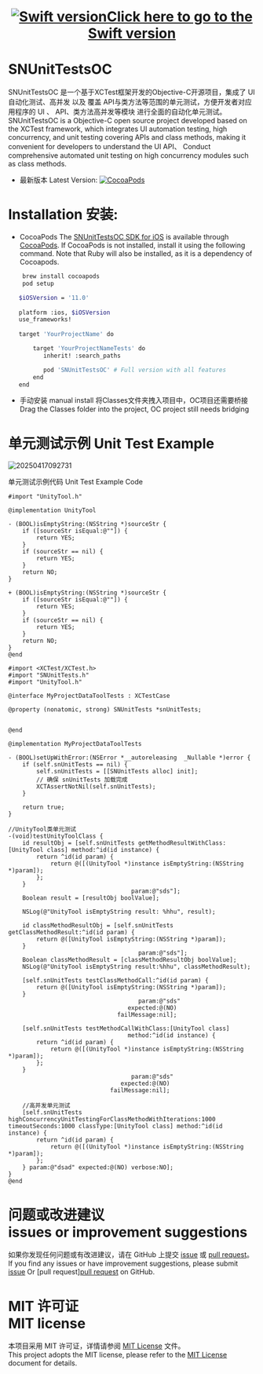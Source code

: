 <h1 align="center"><a href="https://github.com/Json031/SNUnitTests"><img src="https://img.shields.io/badge/swift-5.0-orange?logo=swift" title="Swift version" float=left></a><strong><a href="https://github.com/Json031/SNUnitTests">Click here to go to the Swift version</a></strong></h1>

# SNUnitTestsOC
SNUnitTestsOC 是一个基于XCTest框架开发的Objective-C开源项目，集成了 UI 自动化测试、高并发 以及 覆盖 API与类方法等范围的单元测试，方便开发者对应用程序的 UI 、 API、类方法高并发等模块 进行全面的自动化单元测试。
<br>SNUnitTestsOC is a Objective-C open source project developed based on the XCTest framework, which integrates UI automation testing, high concurrency, and unit testing covering APIs and class methods, making it convenient for developers to understand the UI API、 Conduct comprehensive automated unit testing on high concurrency modules such as class methods.
* 最新版本 Latest Version: [![CocoaPods](https://img.shields.io/cocoapods/v/SNUnitTestsOC.svg)](https://cocoapods.org/pods/SNUnitTestsOC)

# Installation 安装:

* CocoaPods
The [SNUnitTestsOC SDK for iOS](https://github.com/Json031/SNUnitTestsOC) is available through [CocoaPods](http://cocoapods.org). If CocoaPods is not installed, install it using the following command. Note that Ruby will also be installed, as it is a dependency of Cocoapods.
```bash
    brew install cocoapods
    pod setup
```
```bash
   $iOSVersion = '11.0'
   
   platform :ios, $iOSVersion
   use_frameworks!
   
   target 'YourProjectName' do

       target 'YourProjectNameTests' do
          inherit! :search_paths

          pod 'SNUnitTestsOC' # Full version with all features
       end
   end
```

* 手动安装 manual install
将Classes文件夹拽入项目中，OC项目还需要桥接
<br>Drag the Classes folder into the project, OC project still needs bridging

# 单元测试示例 Unit Test Example
![20250417092731](https://github.com/user-attachments/assets/d96a72d3-994d-44ca-88b6-629141da0e90)


单元测试示例代码 Unit Test Example Code
```
#import "UnityTool.h"

@implementation UnityTool

- (BOOL)isEmptyString:(NSString *)sourceStr {
    if ([sourceStr isEqual:@""]) {
        return YES;
    }
    if (sourceStr == nil) {
        return YES;
    }
    return NO;
}

+ (BOOL)isEmptyString:(NSString *)sourceStr {
    if ([sourceStr isEqual:@""]) {
        return YES;
    }
    if (sourceStr == nil) {
        return YES;
    }
    return NO;
}
@end
```

```
#import <XCTest/XCTest.h>
#import "SNUnitTests.h"
#import "UnityTool.h"

@interface MyProjectDataToolTests : XCTestCase

@property (nonatomic, strong) SNUnitTests *snUnitTests;


@end

@implementation MyProjectDataToolTests

- (BOOL)setUpWithError:(NSError *__autoreleasing  _Nullable *)error {
    if (self.snUnitTests == nil) {
        self.snUnitTests = [[SNUnitTests alloc] init];
        // 确保 snUnitTests 加载完成
        XCTAssertNotNil(self.snUnitTests);
    }
    
    return true;
}

//UnityTool类单元测试
-(void)testUnityToolClass {
    id resultObj = [self.snUnitTests getMethodResultWithClass:[UnityTool class] method:^id(id instance) {
        return ^id(id param) {
            return @([(UnityTool *)instance isEmptyString:(NSString *)param]);
        };
    }
                                   param:@"sds"];
    Boolean result = [resultObj boolValue];

    NSLog(@"UnityTool isEmptyString result: %hhu", result);
    
    id classMethodResultObj = [self.snUnitTests getClassMethodResult:^id(id param) {
        return @([UnityTool isEmptyString:(NSString *)param]);
    }
                                     param:@"sds"];
    Boolean classMethodResult = [classMethodResultObj boolValue];
    NSLog(@"UnityTool isEmptyString result:%hhu", classMethodResult);
    
    [self.snUnitTests testClassMethodCall:^id(id param) {
        return @([UnityTool isEmptyString:(NSString *)param]);
    }
                                     param:@"sds"
                                  expected:@(NO)
                               failMessage:nil];
    
    [self.snUnitTests testMethodCallWithClass:[UnityTool class]
                                  method:^id(id instance) {
        return ^id(id param) {
            return @([(UnityTool *)instance isEmptyString:(NSString *)param]);
        };
    }
                                   param:@"sds"
                                expected:@(NO)
                             failMessage:nil];
    
    //高并发单元测试
    [self.snUnitTests highConcurrencyUnitTestingForClassMethodWithIterations:1000 timeoutSeconds:1000 classType:[UnityTool class] method:^id(id instance) {
        return ^id(id param) {
            return @([(UnityTool *)instance isEmptyString:(NSString *)param]);
        };
    } param:@"dsad" expected:@(NO) verbose:NO];
}
@end

```


# 问题或改进建议 <br> issues or improvement suggestions
如果你发现任何问题或有改进建议，请在 GitHub 上提交 [issue](https://github.com/Json031/SNUnitTestsOC/issues) 或 [pull request](https://github.com/Json031/SNUnitTestsOC/pulls)。
<br>If you find any issues or have improvement suggestions, please submit [issue](https://github.com/Json031/SNUnitTestsOC/issues) Or [pull request][pull request](https://github.com/Json031/SNUnitTestsOC/pulls) on GitHub.

# MIT 许可证 <br> MIT license
本项目采用 MIT 许可证，详情请参阅 [MIT License](https://github.com/Json031/SNUnitTestsOC/blob/main/LICENSE) 文件。
<br>This project adopts the MIT license, please refer to the [MIT License](https://github.com/Json031/SNUnitTestsOC/blob/main/LICENSE) document for details.
